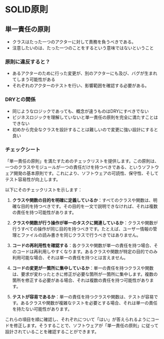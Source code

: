 # SOLID原則
## 単一責任の原則
- クラスはたった一つのアクターに対して責務を負うべきである。
- 注意したいのは、たった一つのことをするという意味ではないということ
### 原則に違反すると？
- あるアクターのために行った変更が、別のアクターにも及び、バグが生まれてしまう可能性がある
- それぞれのアクターのテストを行い、影響範囲を確認する必要がある。
### DRYとの関係
- 同じようなロジックであっても、概念が違うものはDRYにすべきでない
- ビジネスロジックを理解していないと単一責任の原則を完全に満たすことはできない
- 初めから完全なクラスを設計することは難しいので変更に強い設計にすると良い
### チェックシート
「単一責任の原則」を満たすためのチェックリストを提供します。この原則は、一つのクラスやモジュールが一つの責任だけを持つべきである、というソフトウェア開発の基本原則です。これにより、ソフトウェアの可読性、保守性、そしてテスト容易性が向上します。

以下にそのチェックリストを示します：

1. **クラスや関数の目的を明確に定義しているか**：すべてのクラスや関数は、明確な目的を持つべきです。その目的を一文で説明できなければ、それは複数の責任を持つ可能性があります。

2. **クラスや関数が行う操作が単一のタスクに関連しているか**：クラスや関数が行うすべての操作が同じ目的を持つべきです。たとえば、ユーザー情報の管理とファイルの読み書きを同じクラスで行うべきではありません。

3. **コードの再利用性を確認する**：各クラスや関数が単一の責任を持つ場合、そのコードは再利用しやすくなります。あるクラスや関数が特定の目的でのみ利用可能な場合、それは単一の責任を持つとは言えません。

4. **コードの変更が一箇所に集中しているか**：単一の責任を持つクラスや関数は、要求が変わったときに修正が必要な箇所が一箇所に集中します。複数の箇所を修正する必要がある場合、それは複数の責任を持つ可能性があります。

5. **テストが容易であるか**：単一の責任を持つクラスや関数は、テストが容易です。あるクラスや関数が複雑なテストを必要とする場合、それは単一の責任を持たない可能性があります。

これらの項目を順に確認し、それぞれについて「はい」が答えられるようにコードを修正します。そうすることで、ソフトウェアが「単一責任の原則」に従って設計されていることを確認することができます。

